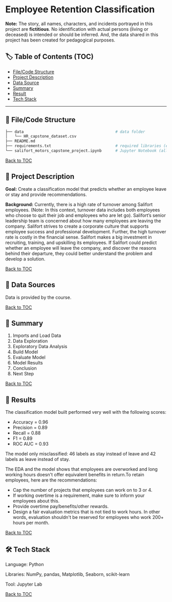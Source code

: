 # Employee Retention Classification

**Note:** The story, all names, characters, and incidents portrayed in this project are **fictitious**. No identification with actual persons (living or deceased) is intended or should be inferred. And, the data shared in this project has been created for pedagogical purposes.

## :label: Table of Contents (TOC)
- [File/Code Structure](#open_file_folder-filecode-structure)
- [Project Description](#memo-project-description)
- [Data Source](#mag_right-data-source)
- [Summary](#open_book-summary)
- [Result](#dart-result)
- [Tech Stack](#hammer_and_wrench-tech-stack)

---

## :open_file_folder: File/Code Structure

```bash
├── data                                        # data folder
│   └── HR_capstone_dataset.csv
├── README.md
├── requirements.txt                            # required libraries (environment)
└── salifort_motors_capstone_project.ipynb      # Jupyter Notebook (all the code include EDA, data cleaning, building model, etc)
```

[Back to TOC](#label-table-of-contents-toc)

## :memo: Project Description

**Goal:** Create a classification model that predicts whether an employee leave or stay and provide recommendations.

**Background:** Currently, there is a high rate of turnover among Salifort employees. (Note: In this context, turnover data includes both employees who choose to quit their job and employees who are let go). Salifort’s senior leadership team is concerned about how many employees are leaving the company. Salifort strives to create a corporate culture that supports employee success and professional development. Further, the high turnover rate is costly in the financial sense. Salifort makes a big investment in recruiting, training, and upskilling its employees. If Salifort could predict whether an employee will leave the company, and discover the reasons behind their departure, they could better understand the problem and develop a solution.

[Back to TOC](#label-table-of-contents-toc)

## :mag_right: Data Sources

Data is provided by the course.

[Back to TOC](#label-table-of-contents-toc)

## :open_book: Summary

1. Imports and Load Data
2. Data Exploration
3. Exploratory Data Analysis
4. Build Model
5. Evaluate Model
6. Model Results
7. Conclusion
8. Next Step

[Back to TOC](#label-table-of-contents-toc)

## :dart: Results

The classification model built performed very well with the following scores:

- Accuracy = 0.96
- Precision = 0.89
- Recall = 0.88
- F1 = 0.89
- ROC AUC = 0.93

The model only misclassified: 46 labels as stay instead of leave and 42 labels as leave instead of stay.

The EDA and the model shows that employees are overworked and long working hours doesn't offer equivalent benefits in return.To retain employees, here are the recommendations:

- Cap the number of projects that employees can work on to 3 or 4.
- If working overtime is a requirement, make sure to inform your employees about this.
- Provide overtime pay/benefits/other rewards.
- Design a fair evaluation metrics that is not tied to work hours. In other words, evaluation shouldn't be reserved for employees who work 200+ hours per month.

[Back to TOC](#label-table-of-contents-toc)

## :hammer_and_wrench: Tech Stack

Language: Python

Libraries: NumPy, pandas, Matplotlib, Seaborn, scikit-learn

Tool: Jupyter Lab

[Back to TOC](#label-table-of-contents-toc)

